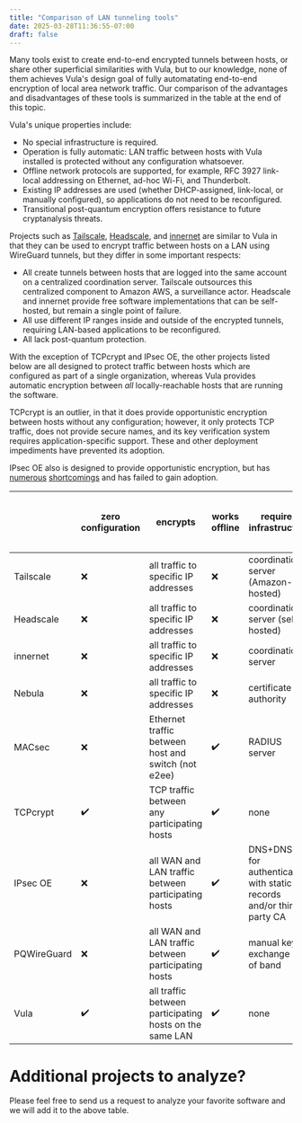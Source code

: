 ```yaml
---
title: "Comparison of LAN tunneling tools"
date: 2025-03-28T11:36:55-07:00
draft: false
---
```



Many tools exist to create end-to-end encrypted tunnels between hosts, or share other superficial similarities with Vula, but to our knowledge, none of them achieves Vula's design goal of fully automatating end-to-end encryption of local area network traffic. Our comparison of the advantages and disadvantages of these tools is summarized in the table at the end of this topic.

Vula's unique properties include:

* No special infrastructure is required.
* Operation is fully automatic: LAN traffic between hosts with Vula installed is protected without any configuration whatsoever.
* Offline network protocols are supported, for example, RFC 3927 link-local addressing on Ethernet, ad-hoc Wi-Fi, and Thunderbolt.
* Existing IP addresses are used (whether DHCP-assigned, link-local, or manually configured), so applications do not need to be reconfigured.
* Transitional post-quantum encryption offers resistance to future cryptanalysis threats.

Projects such as [Tailscale](https://tailscale.com/), [Headscale](https://github.com/juanfont/headscale), and [innernet](https://github.com/tonarino/innernet) are similar to Vula in that they can be used to encrypt traffic between hosts on a LAN using WireGuard tunnels, but they differ in some important respects:

* All create tunnels between hosts that are logged into the same account on a centralized coordination server. Tailscale outsources this centralized component to Amazon AWS, a surveillance actor. Headscale and innernet provide free software implementations that can be self-hosted, but remain a single point of failure.
* All use different IP ranges inside and outside of the encrypted tunnels, requiring LAN-based applications to be reconfigured.
* All lack post-quantum protection.

With the exception of TCPcrypt and IPsec OE, the other projects listed below are all designed to protect traffic between hosts which are configured as part of a single organization, whereas Vula provides automatic encryption between *all* locally-reachable hosts that are running the software.

TCPcrypt is an outlier, in that it does provide opportunistic encryption between hosts without any configuration; however, it only protects TCP traffic, does not provide secure names, and its key verification system requires application-specific support. These and other deployment impediments have prevented its adoption.

IPsec OE also is designed to provide opportunistic encryption, but has [numerous](https://nohats.ca/wordpress/blog/2013/09/12/history-and-implementation-status-of-opportunistic-encryption-for-ipsec/) [shortcomings](https://www.mail-archive.com/cryptography@metzdowd.com/msg12325.html) and has failed to gain adoption.

|           | zero configuration | encrypts                                                | works offline | required infrastructure                                                  | post-quantum | protects traffic using existing IPs | secure hostnames | free software         | encrypted transport               |
|-----------|--------------------|---------------------------------------------------------|---------------|--------------------------------------------------------------------------|-----------------------------|-------------------------------------|------------------|-----------------------|-----------------------------------|
| Tailscale |❌                | all traffic to specific IP addresses                    |❌           | coordination server (Amazon-hosted)                                      |❌                         |❌                                 |✔️             | client ✔️ , server❌| WireGuard                         |
| Headscale |❌                | all traffic to specific IP addresses                    |❌           | coordination server (self-hosted)                                        |❌                         |❌                                 |✔️             |✔️                  | WireGuard                         |
| innernet  |❌                | all traffic to specific IP addresses                    |❌           | coordination server                                                      |❌                         |❌                                 |✔️             |✔️                  | WireGuard                         |
| Nebula    |❌                | all traffic to specific IP addresses                    |❌           | certificate authority                                                    |❌                         |❌                                 |✔️             |✔️                  | custom protocol                   |
| MACsec    |❌                | Ethernet traffic between host and switch (not e2ee)     |✔️          | RADIUS server                                                            |❌                         |✔️                                |❌              | host ✔️ , switch❌  | MACsec                            |
| TCPcrypt  |✔️               | TCP traffic between any participating hosts             |✔️          | none                                                                     |❌                         |✔️                                |❌              |✔️                  | TCPCrypt                          |
| IPsec OE  |❌                | all WAN and LAN traffic between participating hosts     |✔️          | DNS+DNSSEC  for authentication with static records and/or third party CA |❌                         | not by default                      |❌              |✔️                  | IPSec's peer-wise common cipher-suite |
| PQWireGuard  |❌                | all WAN and LAN traffic between participating hosts     |✔️          | manual key exchange out of band |✔️                         | not by default                      |❌              |✔️                  | PQWireGuard |
| Vula      |✔️               | all traffic between participating hosts on the same LAN |✔️          | none                                                                     | transitional (passive)                         |✔️                                |✔️             |✔️                  | WireGuard                         |

# Additional projects to analyze?
Please feel free to send us a request to analyze your favorite software and we will add it to the above table.
